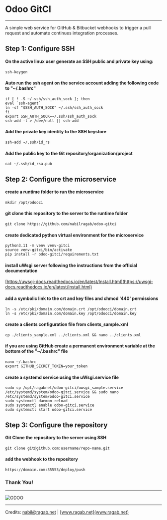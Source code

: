 # Odoo GitCI

---

A simple web service for GitHub & Bitbucket webhooks to trigger a pull request and automate continues integration processes.

## Step 1: Configure SSH

#### On the active linux user generate an SSH public and private key using:
    ssh-keygen

#### Auto run the ssh agent on the service account adding the following code to "~/.bashrc"
    if [ ! -S ~/.ssh/ssh_auth_sock ]; then
    eval `ssh-agent`
    ln -sf "$SSH_AUTH_SOCK" ~/.ssh/ssh_auth_sock
    fi
    export SSH_AUTH_SOCK=~/.ssh/ssh_auth_sock
    ssh-add -l > /dev/null || ssh-add

#### Add the private key identity to the SSH keystore
    ssh-add ~/.ssh/id_rs

#### Add the public key to the Git repository/organization/project
    cat ~/.ssh/id_rsa.pub

## Step 2: Configure the microservice

#### create a runtime folder to run the microservice
    mkdir /opt/odooci

#### git clone this repository to the server to the runtime folder
    git clone https://github.com/nabilragab/odoo-gitci

#### create dedicated python virtual environment for the microservice
    python3.11 -m venv venv-gitci
    source venv-gitci/bin/activate
    pip install -r odoo-gitci/requirements.txt

#### install uWsgi server following the instructions from the official documentation
[https://uwsgi-docs.readthedocs.io/en/latest/Install.html](https://uwsgi-docs.readthedocs.io/en/latest/Install.html)

#### add a symbolic link to the crt and key files and chmod '440' permissions
    ln -s /etc/pki/domain.com/domain.crt /opt/odooci/domain.crt
    ln -s /etc/pki/domain.com/domain.key /opt/odooci/domain.key

#### create a clients configuration file from clients_sample.xml
    cp ./clients_sample.xml ../clients.xml && nano ../clients.xml

#### if you are using GitHub create a permanent environment variable at the bottom of the "~/.bashrc" file
    nano ~/.bashrc
    export GITHUB_SECRET_TOKEN=your_token

#### create a systemd service using the uWsgi.service file
    sudo cp /opt/ragabnet/odoo-gitci/uwsgi_sample.service /etc/systemd/system/odoo-gitci.service && sudo nano /etc/systemd/system/odoo-gitci.service
    sudo systemctl daemon-reload
    sudo systemctl enable odoo-gitci.service
    sudo systemctl start odoo-gitci.service

## Step 3: Configure the repository

#### Git Clone the repository to the server using SSH
    git clone git@github.com:username/repo-name.git

#### add the webhook to the repository
    https://domain.com:35553/deploy/push

### Thank You!

---

![ODOO](https://odoocdn.com/openerp_website/static/src/img/assets/png/odoo_logo_inverted.png)

---

Credits:
[nabil@ragab.net](mailto:nabil@ragab.net) | [www.ragab.net](www.ragab.net)

